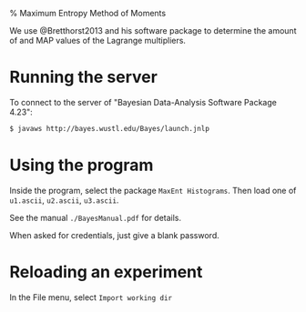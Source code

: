 % Maximum Entropy Method of Moments

We use @Bretthorst2013 and his software package to determine the amount of and
MAP values of the Lagrange multipliers.

# Running the server

To connect to the server of "Bayesian Data-Analysis Software Package 4.23":

````bash
$ javaws http://bayes.wustl.edu/Bayes/launch.jnlp
````

# Using the program

Inside the program, select the package `MaxEnt Histograms`. Then load one of
`u1.ascii`, `u2.ascii`, `u3.ascii`.

See the manual `./BayesManual.pdf` for details.

When asked for credentials, just give a blank password.

# Reloading an experiment

In the File menu, select `Import working dir`